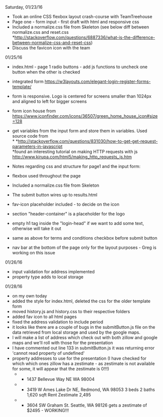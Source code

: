 Saturday, 01/23/16
* Took an online CSS flexbox layout crash-course with TeamTreehouse<br>
* Page one - form input - first draft with html and responsive css<br>
* Included a normalize.css file from Skeleton (see below diff between normalize.css and reset.css<br>  *http://stackoverflow.com/questions/6887336/what-is-the-difference-between-normalize-css-and-reset-css)<br>
* Discuss the favicon icon with the team<br>

01/25/16
* index.html - page 1 radio buttons - add js functions to uncheck one button when the other is checked<br>
* integrated form https://w3layouts.com/elegant-login-register-forms-template/<br>
* form is responsive. Logo is centered for screens smaller than 1024px and aligned to left for bigger screens<br>
* form icon house from https://www.iconfinder.com/icons/36507/green_home_house_icon#size=128<br>
* get variables from the input form and store them in variables. Used source code from<br> * *http://stackoverflow.com/questions/831030/how-to-get-get-request-parameters-in-javascript<br>
*found an interesting tutorial on making HTTP requests with js http://www.kirupa.com/html5/making_http_requests_js.htm<br>



* Notes regarding css and structure for page1 and the input form:<br>
* flexbox used throughout the page<br>
* Included a normalize.css file from Skeleton<br>
* The submit button wires up to results.html<br>
* fav-icon placeholder included - to decide on the icon<br>
* section "header-container" is a placeholder for the logo<br>
* empty h1 tag inside the "login-head" if we want to add some text, otherwise will take it out<br>
* same as above for terms and conditions checkbox before submit button<br>
* nav bar at the bottom of the page only for the layout purposes - Greg is working on this issue<br>

01/26/16
* input validation for address implemented<br>
* property type adds to local storage<br>

01/28/16
* on my own today<br>
* added the style for index.html, deleted the css for the older template form<br>
* moved history.js and history.css to their respective folders<br>
* added fav icon to all html pages<br>
* fixed the address validation to include period<br>
* it looks like there are a couple of bugs in the submitButton.js file on the data retrieved from local storage and used by the google maps.<br>
* I will make a list of address which check out with both zillow and google maps and we'll roll with those for the presentation<br>
* I have commented out line 133 in submitButton.js it was returning error 'cannot read property of undefined'<br>
* property addresses to use for the presentation (I have checked for which which ones zillow has a zestimate - as zestimate is not available for some, it will appear that the zestimate is 0!!!)<br>
  * - 1437 Bellevue Way NE WA 98004<br>
  * - 3419 W Ames Lake Dr NE, Redmond, WA 98053 3 beds 2 baths 1,620 sqft Rent Zestimate 2,495<br>
  * - 3604 SW Graham St. Seattle, WA 98126 gets a zestimate of $2495 - WORKING!!!<br>

